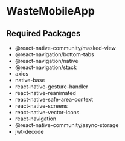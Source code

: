 # WasteMobileApp

## Required Packages
- @react-native-community/masked-view
- @react-navigation/bottom-tabs
- @react-navigation/native
- @react-navigation/stack
- axios
- native-base
- react-native-gesture-handler
- react-native-reanimated
- react-native-safe-area-context
- react-native-screens
- react-native-vector-icons
- react-navigation
- @react-native-community/async-storage
- jwt-decode

